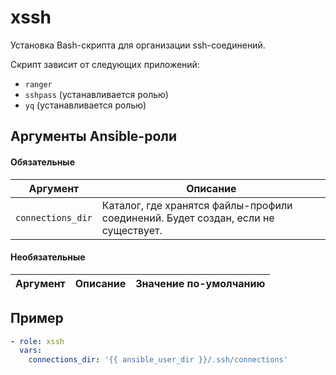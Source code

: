 # xssh

Установка Bash-скрипта для организации ssh-соединений.

Скрипт зависит от следующих приложений:
* `ranger`
* `sshpass` (устанавливается ролью)
* `yq` (устанавливается ролью)

## Аргументы Ansible-роли

#### Обязательные

| Аргумент | Описание |
| --- | --- |
| `connections_dir` | Каталог, где хранятся файлы-профили соединений. Будет создан, если не существует. |

#### Необязательные

| Аргумент | Описание | Значение по-умолчанию |
| --- | --- | --- |

## Пример

```yaml
- role: xssh
  vars:
    connections_dir: '{{ ansible_user_dir }}/.ssh/connections'
```
